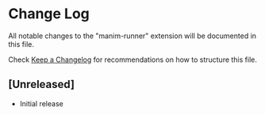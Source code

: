# Change Log

All notable changes to the "manim-runner" extension will be documented in this file.

Check [Keep a Changelog](http://keepachangelog.com/) for recommendations on how to structure this file.

## [Unreleased]

- Initial release